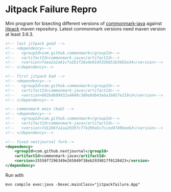 # Jitpack Failure Repro

Mini program for bisecting different versions of [commonmark-java](https://github.com/commonmark/commonmark-java) against [jitpack](http://jitpack.io) maven repository. Latest commonmark versions need maven version at least 3.6.3.

```xml
<!-- last jitpack good -->
<!-- <dependency>-->
<!--   <groupId>com.github.commonmark</groupId>-->
<!--   <artifactId>commonmark-java</artifactId>-->
<!--   <version>faea2a2a61cfa1b1f26a4e914532b651b3602e34</version>-->
<!-- </dependency>-->

<!-- first jitpack bad -->
<!-- <dependency>-->
<!--   <groupId>com.github.commonmark</groupId>-->
<!--   <artifactId>commonmark-java</artifactId>-->
<!--   <version>682bdb09932a4846c389e9db43eba1b857e219cd</version>-->
<!-- </dependency>-->

<!-- commonmark main (bad) -->
<!-- <dependency>-->
<!--   <groupId>com.github.commonmark</groupId>-->
<!--   <artifactId>commonmark-java</artifactId>-->
<!--   <version>7d12b6fa1aa29397cf74299a5c7cced47496ee63</version>-->
<!-- </dependency>-->

<!-- fixed nextjournal fork-->
<dependency>
    <groupId>com.github.nextjournal</groupId>
    <artifactId>commonmark-java</artifactId>
    <version>15558f7296349e265049f38eb2939817f0128423</version>
</dependency>
```

Run with

```
mvn compile exec:java -Dexec.mainClass="jitpackfailure.App"
```
